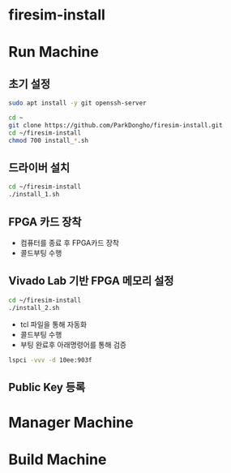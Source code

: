 # firesim-install

# Run Machine

## 초기 설정

```bash
sudo apt install -y git openssh-server
```

```bash
cd ~
git clone https://github.com/ParkDongho/firesim-install.git
cd ~/firesim-install
chmod 700 install_*.sh
```

## 드라이버 설치

```bash
cd ~/firesim-install
./install_1.sh
```

## FPGA 카드 장착
- 컴퓨터를 종료 후 FPGA카드 장착
- 콜드부팅 수행

## Vivado Lab 기반 FPGA 메모리 설정

```bash
cd ~/firesim-install
./install_2.sh
```

- tcl 파일을 통해 자동화
- 콜드부팅 수행
- 부팅 완료후 아래명령어를 통해 검증

```bash
lspci -vvv -d 10ee:903f
```

## Public Key 등록



# Manager Machine









# Build Machine
